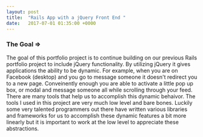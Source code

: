 ```yaml
---
layout: post
title:  "Rails App with a jQuery Front End "
date:   2017-07-01 01:35:00 +0000
---
```



### The Goal =>

The goal of this portfolio project is to continue building on our previous Rails portfolio project to include jQuery functionality. By utilizing jQuery it gives applications the ability to be dynamic. For example, when you are on Facebook (desktop) and you go to message someone it doesn't redirect you to a new page. Conveinently enough you are able to activate a little pop up box, or modal and message someone all while scrolling through your feed. There are many tools that help us to accomplish this dynamic behaivor. The tools I used in this project are very much low level and bare bones. Luckily some very talented programmers out there have written various libraries and frameworks for us to accomplish these dynamic features a bit more linearly but it is important to work at the low level to appreciate these abstractions. 


